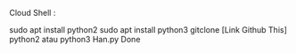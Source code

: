 Cloud Shell : 

sudo apt install python2
sudo apt install python3
gitclone [Link Github This]
python2 atau python3 Han.py
Done

